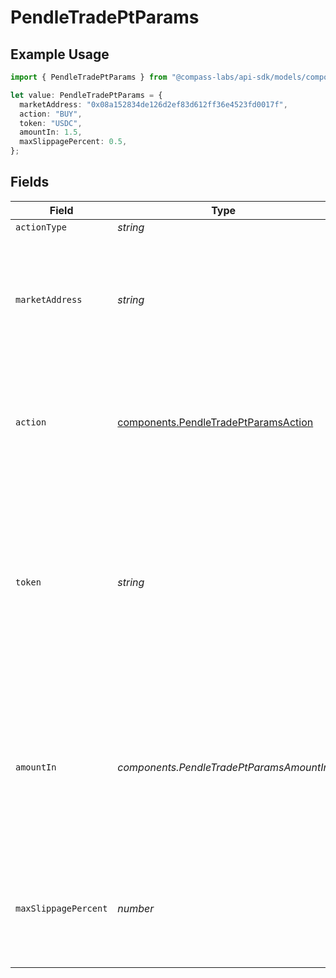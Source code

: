 # PendleTradePtParams

## Example Usage

```typescript
import { PendleTradePtParams } from "@compass-labs/api-sdk/models/components";

let value: PendleTradePtParams = {
  marketAddress: "0x08a152834de126d2ef83d612ff36e4523fd0017f",
  action: "BUY",
  token: "USDC",
  amountIn: 1.5,
  maxSlippagePercent: 0.5,
};
```

## Fields

| Field                                                                                                                                                                            | Type                                                                                                                                                                             | Required                                                                                                                                                                         | Description                                                                                                                                                                      | Example                                                                                                                                                                          |
| -------------------------------------------------------------------------------------------------------------------------------------------------------------------------------- | -------------------------------------------------------------------------------------------------------------------------------------------------------------------------------- | -------------------------------------------------------------------------------------------------------------------------------------------------------------------------------- | -------------------------------------------------------------------------------------------------------------------------------------------------------------------------------- | -------------------------------------------------------------------------------------------------------------------------------------------------------------------------------- |
| `actionType`                                                                                                                                                                     | *string*                                                                                                                                                                         | :heavy_minus_sign:                                                                                                                                                               | N/A                                                                                                                                                                              |                                                                                                                                                                                  |
| `marketAddress`                                                                                                                                                                  | *string*                                                                                                                                                                         | :heavy_check_mark:                                                                                                                                                               | The address of the market identifying which Principal Token (PT) you would like to trade.                                                                                        | 0x08a152834de126d2ef83d612ff36e4523fd0017f                                                                                                                                       |
| `action`                                                                                                                                                                         | [components.PendleTradePtParamsAction](../../models/components/pendletradeptparamsaction.md)                                                                                     | :heavy_check_mark:                                                                                                                                                               | Specifies the direction of the PT trade. Valid values are `BUY` (to buy PT) or `SELL` (to sell PT).                                                                              | BUY                                                                                                                                                                              |
| `token`                                                                                                                                                                          | *string*                                                                                                                                                                         | :heavy_check_mark:                                                                                                                                                               | TThe symbol or address of the token to trade PT with. For `action` set to `BUY`, this is the token to buy PT with. For `action` set to `SELL`, this is the token to sell PT for. | USDC                                                                                                                                                                             |
| `amountIn`                                                                                                                                                                       | *components.PendleTradePtParamsAmountIn*                                                                                                                                         | :heavy_check_mark:                                                                                                                                                               | For `action` set to `BUY`, this is the amount in of `token` to buy PT with. For `action` set to `SELL`, this is the amount in of PT to sell for `token`.                         | 1.5                                                                                                                                                                              |
| `maxSlippagePercent`                                                                                                                                                             | *number*                                                                                                                                                                         | :heavy_check_mark:                                                                                                                                                               | The maximum slippage allowed in percent. e.g. `1` means `1%` slippage allowed.                                                                                                   | 0.5                                                                                                                                                                              |
